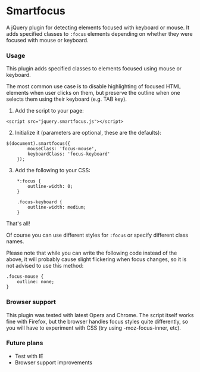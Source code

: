 # Smartfocus

A jQuery plugin for detecting elements focused with keyboard or mouse. It adds specified classes to ```:focus``` elements depending on whether they were focused with mouse or keyboard.

### Usage

This plugin adds specified classes to elements focused using mouse or keyboard.

The most common use case is to disable highlighting of focused HTML elements when user clicks on them, but preserve the outline when one selects them using their keyboard (e.g. TAB key).

1. Add the script to your page:
```
<script src="jquery.smartfocus.js"></script>
```
2. Initialize it (parameters are optional, these are the defaults):
```
$(document).smartfocus({
        mouseClass: 'focus-mouse',
        keyboardClass: 'focus-keyboard'
    });
```
3. Add the following to your CSS:
```
    *:focus {
        outline-width: 0;
    }
    
    .focus-keyboard {
        outline-width: medium;
    }
```
That's all!

Of course you can use different styles for ```:focus``` or specify different class names.

Please note that while you can write the following code instead of the above, it will probably cause slight flickering when focus changes, so it is not advised to use this method:
```
.focus-mouse {
    outline: none;
}
```

### Browser support
This plugin was tested with latest Opera and Chrome. The script itself works fine with Firefox, but the browser handles focus styles quite differently, so you will have to experiment with CSS (try using -moz-focus-inner, etc).

### Future plans
* Test with IE
* Browser support improvements